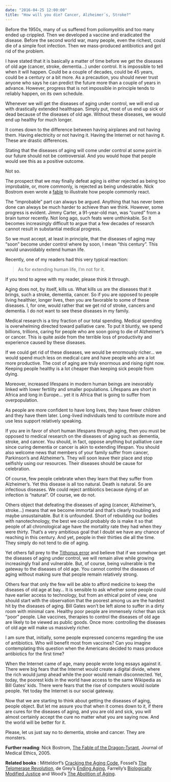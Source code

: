 ```yaml
---
date: "2016-04-25 12:00:00"
title: "How will you die? Cancer, Alzheimer´s, Stroke?"
---
```




Before the 1950s, many of us suffered from poliomyelitis and too many ended up crippled. Then we developed a vaccine and eradicated the disease. Before the second world war, many people, even the richest, could die of a simple foot infection. Then we mass-produced antibiotics and got rid of the problem.

I have stated that it is basically a matter of time before we get the diseases of old age (cancer, stroke, dementia&hellip;) under control. It is impossible to tell when it will happen. Could be a couple of decades, could be 45 years, could be a century or a bit more. As a precaution, you should never trust anyone who says he can predict the future more than a couple of years in advance. However, progress that is not impossible in principle tends to reliably happen, on its own schedule.

Whenever we will get the diseases of aging under control, we will end up with drastically extended healthspan. Simply put, most of us end up sick or dead because of the diseases of old age. Without these diseases, we would end up healthy for much longer.

It comes down to the difference between having airplanes and not having them. Having electricity or not having it. Having the Internet or not having it. These are drastic differences.

Stating that the diseases of aging will come under control at some point in our future should not be controversial. And you would hope that people would see this as a positive outcome.

Not so.

The prospect that we may finally defeat aging is either rejected as being too improbable, or, more commonly, is rejected as being undesirable. Nick Bostrom even wrote a [fable](http://www.nickbostrom.com/fable/dragon.html) to illustrate how people commonly react.

The &ldquo;improbable&rdquo; part can always be argued. Anything that has never been done can always be much harder to achieve than we think. However, some progress is evident. Jimmy Carter, a 91-year-old man, was &ldquo;cured&rdquo; from a brain tumor recently. Not long ago, such feats were unthinkable. So it becomes increasingly difficult to argue that a few decades of research cannot result in substantial medical progress.

So we must accept, at least in principle, that the diseases of aging may &ldquo;soon&rdquo; become under control where by soon, I mean &ldquo;this century&rdquo;. This would unavoidably extend human life.

Recently, one of my readers had this very typical reaction:

> As for extending human life, I&rsquo;m not for it.


If you tend to agree with my reader, please think it through.

Aging does not, by itself, kills us. What kills us are the diseases that it brings, such a stroke, dementia, cancer. So if you are opposed to people living healthier, longer lives, then you are favorable to some of these diseases. I, for one, would rather that we get rid of stroke, cancers and dementia. I do not want to see these diseases in my family.

Medical research is a tiny fraction of our total spending. Medical spending is overwhelming directed toward palliative care. To put it bluntly, we spend billions, trillions, caring for people who are soon going to die of Alzheimer&rsquo;s or cancer. This is quite aside from the terrible loss of productivity and experience caused by these diseases.

If we could get rid of these diseases, we would be enormously richer&hellip; we would spend much less on medical care and have people who are a lot more productive. The cost of aging are truly enormous and rising right now. Keeping people healthy is a lot cheaper than keeping sick people from dying.

Moreover, increased lifespans in modern human beings are inexorably linked with lower fertility and smaller populations. Lifespans are short in Africa and long in Europe&hellip; yet it is Africa that is going to suffer from overpopulation.

As people are more confident to have long lives, they have fewer children and they have them later. Long-lived individuals tend to contribute more and use less support relatively speaking.

If you are in favor of short human lifespans through aging, then you must be opposed to medical research on the diseases of aging such as dementia, stroke, and cancer. You should, in fact, oppose anything but palliative care since curing dementia or cancer is akin to extending lifespan. You should also welcome news that members of your family suffer from cancer, Parkinson&rsquo;s and Alzheimer&rsquo;s. They will soon leave their place and stop selfishly using our resources. Their diseases should be cause for celebration.

Of course, few people celebrate when they learn that they suffer from Alzheimer&rsquo;s. Yet this disease is all too natural. Death is natural. So are infectious diseases. We could reject antibiotics because dying of an infection is &ldquo;natural&rdquo;. Of course, we do not.

Others object that defeating the diseases of aging (cancer, Alzheimer&rsquo;s, stroke&hellip;) means that we become immortal and that&rsquo;s clearly troubling and maybe unsustainable. But it is unfounded. Short of rebuilding our bodies with nanotechnology, the best we could probably do is make it so that people of all chronological age have the mortality rate they had when they were thirty. That&rsquo;s a very ambitious goal that I doubt we have any chance of reaching in this century. And yet, people in their thirties die all the time. They simply do not tend to die of aging.

Yet others fall prey to the [Tithonus error](http://www.sens.org/files/pdf/ed11-4.pdf) and believe that if we somehow get the diseases of aging under control, we will remain alive while growing increasingly frail and vulnerable. But, of course, being vulnerable is the gateway to the diseases of old age. You cannot control the diseases of aging without making sure that people remain relatively strong.

Others fear that only the few will be able to afford medicine to keep the diseases of old age at bay&hellip; It is sensible to ask whether some people could have earlier access to technology, but from an ethical point of view, one should start with the observation that the poorest among us are the hardest hit by the diseases of aging. Bill Gates won&rsquo;t be left alone to suffer in a dirty room with minimal care. Healthy poor people are immensely richer than sick &ldquo;poor&rdquo; people. Like vaccines, therapies to control the diseases of old age are likely to be viewed as public goods. Once more: controlling the diseases of old age will make us massively richer.

I am sure that, initially, some people expressed concerns regarding the use of antibiotics. Who will benefit most from vaccines? Can you imagine contemplating this question when the Americans decided to mass produce antibiotics for the first time?

When the Internet came of age, many people wrote long essays against it. There were big fears that the Internet would create a digital divide, where the rich would jump ahead while the poor would remain disconnected. Yet, today, the poorest kids in the world have access to the same Wikipedia as Bill Gates&rsquo; kids. There were fears that the rise of computers would isolate people. Yet today the Internet is our social gateway.

Now that we are starting to think about getting the diseases of aging, people object. But let me assure you that when it comes down to it, if there are cures for the diseases of aging, and you are old and sick, you will almost certainly accept the cure no matter what you are saying now. And the world will be better for it.

Please, let us just say no to dementia, stroke and cancer. They are monsters.

__Further reading__: Nick Bostrom, [The Fable of the Dragon-Tyrant](http://www.nickbostrom.com/fable/dragon.html), Journal of Medical Ethics, 2005.

__Related books__ : Mitteldorf&rsquo;s [Cracking the Aging Code](https://www.amazon.com/Cracking-Aging-Code-Science-Old-/dp/B018E6TUIO/), Fossel&rsquo;s [The Telomerase Revolution](https://www.amazon.com/Telomerase-Revolution-Enzyme-Aging%C2%85-Healthier/dp/194163169X/), de Grey&rsquo;s [Ending Aging](https://www.amazon.com/Ending-Aging-Rejuvenation-Breakthroughs-Lifetime-ebook/dp/B001ANSSKA/), Farrelly&rsquo;s [Biologically Modified Justice](https://www.amazon.com/Biologically-Modified-Justice-Colin-Farrelly-ebook/dp/B01EYQ8KMK/) and Wood&rsquo;s [The Abolition of Aging](https://www.amazon.com/Abolition-Aging-forthcoming-extension-longevity-ebook/dp/B01G5QAYJ4/).


